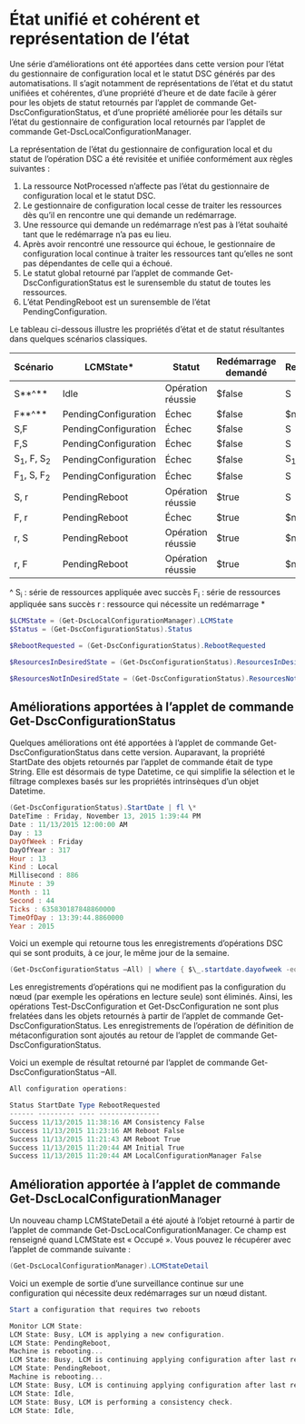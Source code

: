 # État unifié et cohérent et représentation de l’état

Une série d’améliorations ont été apportées dans cette version pour l’état du gestionnaire de configuration local et le statut DSC générés par des automatisations. Il s’agit notamment de représentations de l’état et du statut unifiées et cohérentes, d’une propriété d’heure et de date facile à gérer pour les objets de statut retournés par l’applet de commande Get-DscConfigurationStatus, et d’une propriété améliorée pour les détails sur l’état du gestionnaire de configuration local retournés par l’applet de commande Get-DscLocalConfigurationManager.

La représentation de l’état du gestionnaire de configuration local et du statut de l’opération DSC a été revisitée et unifiée conformément aux règles suivantes :
1.  La ressource NotProcessed n’affecte pas l’état du gestionnaire de configuration local et le statut DSC.
2.  Le gestionnaire de configuration local cesse de traiter les ressources dès qu’il en rencontre une qui demande un redémarrage.
3.  Une ressource qui demande un redémarrage n’est pas à l’état souhaité tant que le redémarrage n’a pas eu lieu.
4.  Après avoir rencontré une ressource qui échoue, le gestionnaire de configuration local continue à traiter les ressources tant qu’elles ne sont pas dépendantes de celle qui a échoué.
5.  Le statut global retourné par l’applet de commande Get-DscConfigurationStatus est le surensemble du statut de toutes les ressources.
6.  L’état PendingReboot est un surensemble de l’état PendingConfiguration.

Le tableau ci-dessous illustre les propriétés d’état et de statut résultantes dans quelques scénarios classiques.

| **Scénario**                    | **LCMState\***       | **Statut** | **Redémarrage demandé**  | **ResourcesInDesiredState**  | **ResourcesNotInDesiredState** |
|---------------------------------|----------------------|------------|---------------|------------------------------|--------------------------------|
| S**^**                          | Idle                 | Opération réussie    | $false        | S                            | $null                          |
| F**^**                          | PendingConfiguration | Échec    | $false        | $null                        | F                              |
| S,F                             | PendingConfiguration | Échec    | $false        | S                            | F                              |
| F,S                             | PendingConfiguration | Échec    | $false        | S                            | F                              |
| S<sub>1</sub>, F, S<sub>2</sub> | PendingConfiguration | Échec    | $false        | S<sub>1</sub>, S<sub>2</sub> | F                              |
| F<sub>1</sub>, S, F<sub>2</sub> | PendingConfiguration | Échec    | $false        | S                            | F<sub>1</sub>, F<sub>2</sub>   |
| S, r                            | PendingReboot        | Opération réussie    | $true         | S                            | r                              |
| F, r                            | PendingReboot        | Échec    | $true         | $null                        | F, r                           |
| r, S                            | PendingReboot        | Opération réussie    | $true         | $null                        | r                              |
| r, F                            | PendingReboot        | Opération réussie    | $true         | $null                        | r                              |

^
S<sub>i</sub> : série de ressources appliquée avec succès F<sub>i</sub> : série de ressources appliquée sans succès r : ressource qui nécessite un redémarrage
\*

```powershell
$LCMState = (Get-DscLocalConfigurationManager).LCMState
$Status = (Get-DscConfigurationStatus).Status

$RebootRequested = (Get-DscConfigurationStatus).RebootRequested

$ResourcesInDesiredState = (Get-DscConfigurationStatus).ResourcesInDesiredState

$ResourcesNotInDesiredState = (Get-DscConfigurationStatus).ResourcesNotInDesiredState
```
## Améliorations apportées à l’applet de commande Get-DscConfigurationStatus

Quelques améliorations ont été apportées à l’applet de commande Get-DscConfigurationStatus dans cette version. Auparavant, la propriété StartDate des objets retournés par l’applet de commande était de type String. Elle est désormais de type Datetime, ce qui simplifie la sélection et le filtrage complexes basés sur les propriétés intrinsèques d’un objet Datetime.
```powershell
(Get-DscConfigurationStatus).StartDate | fl \*
DateTime : Friday, November 13, 2015 1:39:44 PM
Date : 11/13/2015 12:00:00 AM
Day : 13
DayOfWeek : Friday
DayOfYear : 317
Hour : 13
Kind : Local
Millisecond : 886
Minute : 39
Month : 11
Second : 44
Ticks : 635830187848860000
TimeOfDay : 13:39:44.8860000
Year : 2015
```

Voici un exemple qui retourne tous les enregistrements d’opérations DSC qui se sont produits, à ce jour, le même jour de la semaine.
```powershell
(Get-DscConfigurationStatus –All) | where { $\_.startdate.dayofweek -eq (Get-Date).DayOfWeek }
```

Les enregistrements d’opérations qui ne modifient pas la configuration du nœud (par exemple les opérations en lecture seule) sont éliminés. Ainsi, les opérations Test-DscConfiguration et Get-DscConfiguration ne sont plus frelatées dans les objets retournés à partir de l’applet de commande Get-DscConfigurationStatus.
Les enregistrements de l’opération de définition de métaconfiguration sont ajoutés au retour de l’applet de commande Get-DscConfigurationStatus.

Voici un exemple de résultat retourné par l’applet de commande Get-DscConfigurationStatus –All.
```powershell
All configuration operations:

Status StartDate Type RebootRequested
------ --------- ---- ---------------
Success 11/13/2015 11:38:16 AM Consistency False
Success 11/13/2015 11:23:16 AM Reboot False
Success 11/13/2015 11:21:43 AM Reboot True
Success 11/13/2015 11:20:44 AM Initial True
Success 11/13/2015 11:20:44 AM LocalConfigurationManager False
```

## Amélioration apportée à l’applet de commande Get-DscLocalConfigurationManager
Un nouveau champ LCMStateDetail a été ajouté à l’objet retourné à partir de l’applet de commande Get-DscLocalConfigurationManager. Ce champ est renseigné quand LCMState est « Occupé ». Vous pouvez le récupérer avec l’applet de commande suivante :
```powershell
(Get-DscLocalConfigurationManager).LCMStateDetail
```

Voici un exemple de sortie d’une surveillance continue sur une configuration qui nécessite deux redémarrages sur un nœud distant.
```powershell
Start a configuration that requires two reboots

Monitor LCM State:
LCM State: Busy, LCM is applying a new configuration.
LCM State: PendingReboot,
Machine is rebooting...
LCM State: Busy, LCM is continuing applying configuration after last reboot.
LCM State: PendingReboot,
Machine is rebooting...
LCM State: Busy, LCM is continuing applying configuration after last reboot.
LCM State: Idle,
LCM State: Busy, LCM is performing a consistency check.
LCM State: Idle,
```


<!--HONumber=Jun16_HO4-->


